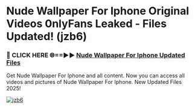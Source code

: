 # Nude Wallpaper For Iphone Original Videos 0nlyFans Leaked - Files Updated! (jzb6)

<h3>🔴 CLICK HERE 🌐==►► <a href="https://tinyurl.com/yrmya6cz" rel="nofollow">Nude Wallpaper For Iphone Updated Files</a></h3>

Get Nude Wallpaper For Iphone and all content. Now you can access all videos and pictures of Nude Wallpaper For Iphone. New Updated Files 2025!

[![jzb6](https://i.imgur.com/FMdXYCs.gif)](https://tinyurl.com/yrmya6cz)
